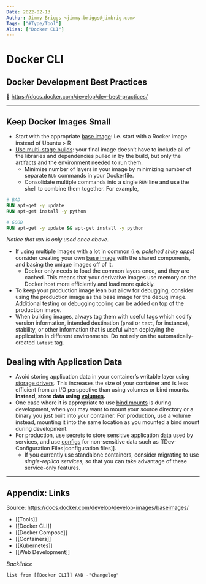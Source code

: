 ```yaml
---
Date: 2022-02-13
Author: Jimmy Briggs <jimmy.briggs@jimbrig.com>
Tags: ["#Type/Tool"]
Alias: ["Docker CLI"]
---
```


# Docker CLI

## Docker Development Best Practices

🔗 <https://docs.docker.com/develop/dev-best-practices/>

***

## Keep Docker Images Small

- Start with the appropriate [base image](https://docs.docker.com/develop/develop-images/baseimages/): i.e. start with a Rocker image instead of Ubuntu > R 
- [Use multi-stage builds](https://docs.docker.com/develop/develop-images/multistage-build/): your final image doesn’t have to include all of the libraries and dependencies pulled in by the build, but only the artifacts and the environment needed to run them.
	- Minimize number of layers in your image by minimizing number of separate `RUN` commands in your Dockerfile.
	- Consolidate multiple commands into a single `RUN` line and use the shell to combine them together. For example,

```dockerfile
# BAD
RUN apt-get -y update
RUN apt-get install -y python

# GOOD
RUN apt-get -y update && apt-get install -y python
```

*Notice that `RUN` is only used once above.*

- If using multiple images with a lot in common (i.e. *polished shiny apps*) consider creating your own [base image](https://docs.docker.com/develop/develop-images/baseimages/) with the shared components, and basing the unique images off of it.
	- Docker only needs to load the common layers once, and they are cached. This means that your derivative images use memory on the Docker host more efficiently and load more quickly.
- To keep your production image lean but allow for debugging, consider using the production image as the base image for the debug image. Additional testing or debugging tooling can be added on top of the production image.
- When building images, always tag them with useful tags which codify version information, intended destination (`prod` or `test`, for instance), stability, or other information that is useful when deploying the application in different environments. Do not rely on the automatically-created `latest` tag.

## Dealing with Application Data

- Avoid storing application data in your container’s writable layer using [storage drivers](https://docs.docker.com/storage/storagedriver/select-storage-driver/). This increases the size of your container and is less efficient from an I/O perspective than using volumes or bind mounts. **Instead, store data using [volumes](https://docs.docker.com/storage/volumes/).**
- One case where it is appropriate to use [bind mounts](https://docs.docker.com/storage/bind-mounts/) is during development, when you may want to mount your source directory or a binary you just built into your container. For production, use a volume instead, mounting it into the same location as you mounted a bind mount during development.
- For production, use [secrets](https://docs.docker.com/engine/swarm/secrets/) to store sensitive application data used by services, and use [configs](https://docs.docker.com/engine/swarm/configs/) for non-sensitive data such as [[Dev-Configuration Files|configuration files]]. 
	- If you currently use standalone containers, consider migrating to use *single-replica services*, so that you can take advantage of these service-only features.

***

## Appendix: Links

Source: <https://docs.docker.com/develop/develop-images/baseimages/>

- [[Tools]]
- [[Docker CLI]]
- [[Docker Compose]]
- [[Containers]]
- [[Kubernetes]]
- [[Web Development]]

*Backlinks:*

```dataview
list from [[Docker CLI]] AND -"Changelog"
```